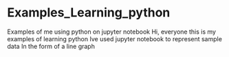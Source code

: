 # Examples_Learning_python
Examples of me using python on jupyter notebook 
Hi, everyone this is my examples of learning python 
Ive used jupyter notebook to represent sample data 
In the form of a line graph 
